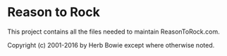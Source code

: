 # Reason to Rock

This project contains all the files needed to maintain ReasonToRock.com.

Copyright (c) 2001-2016 by Herb Bowie except where otherwise noted.
